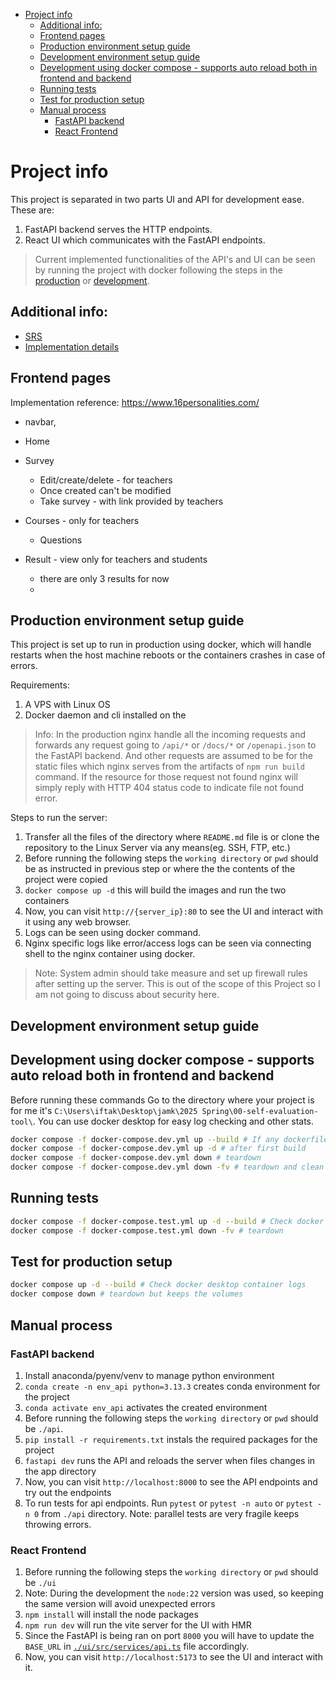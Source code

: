 - [Project info](#project-info)
  - [Additional info:](#additional-info)
  - [Frontend pages](#frontend-pages)
  - [Production environment setup guide](#production-environment-setup-guide)
  - [Development environment setup guide](#development-environment-setup-guide)
  - [Development using docker compose - supports auto reload both in frontend and backend](#development-using-docker-compose---supports-auto-reload-both-in-frontend-and-backend)
  - [Running tests](#running-tests)
  - [Test for production setup](#test-for-production-setup)
  - [Manual process](#manual-process)
    - [FastAPI backend](#fastapi-backend)
    - [React Frontend](#react-frontend)


# Project info

This project is separated in two parts UI and API for development ease. These are:
1. FastAPI backend serves the HTTP endpoints.
2. React UI which communicates with the FastAPI endpoints.

> Current implemented functionalities of the API's and UI can be seen by running the project with docker following the steps in the [production](#production-environment-setup-guide) or [development](#development-environment-setup-guide).

## Additional info:
- [SRS](./SRS.md)
- [Implementation details](./ImplementationSection.md)



## Frontend pages
Implementation reference: https://www.16personalities.com/
- navbar, 

- Home
- Survey
  - Edit/create/delete - for teachers
  - Once created can't be modified
  - Take survey - with link provided by teachers

- Courses - only for teachers
  - Questions

- Result - view only for teachers and students
  - there are only 3 results for now
  - 


## Production environment setup guide
This project is set up to run in production using docker, which will handle restarts when the host machine reboots or the containers crashes in case of errors.

Requirements:
1. A VPS with Linux OS
2. Docker daemon and cli installed on the

> Info: In the production nginx handle all the incoming requests and forwards any request going to `/api/*` or `/docs/*` or `/openapi.json` to the FastAPI backend. And other requests are assumed to be for the static files which nginx serves from the artifacts of `npm run build` command. If the resource for those request not found nginx will simply reply with HTTP 404 status code to indicate file not found error.

Steps to run the server:
1. Transfer all the files of the directory where `README.md` file is or clone the repository to the Linux Server via any means(eg. SSH, FTP, etc.)
2. Before running the following steps the `working directory` or `pwd` should be as instructed in previous step or where the the contents of the project were copied
3. `docker compose up -d` this will build the images and run the two containers
4. Now, you can visit `http://{server_ip}:80` to see the UI and interact with it using any web browser.
5. Logs can be seen using docker command.
6. Nginx specific logs like error/access logs can be seen via connecting shell to the nginx container using docker.


> Note: System admin should take measure and set up firewall rules after setting up the server. This is out of the scope of this Project so I am not going to discuss about security here.


## Development environment setup guide

## Development using docker compose - supports auto reload both in frontend and backend
Before running these commands Go to the directory where your project is for me it's `C:\Users\iftak\Desktop\jamk\2025 Spring\00-self-evaluation-tool\`. You can use docker desktop for easy log checking and other stats.

```bash
docker compose -f docker-compose.dev.yml up --build # If any dockerfile is changed and required for the first time
docker compose -f docker-compose.dev.yml up -d # after first build
docker compose -f docker-compose.dev.yml down # teardown
docker compose -f docker-compose.dev.yml down -fv # teardown and clean up volumes
```

## Running tests
```bash
docker compose -f docker-compose.test.yml up -d --build # Check docker desktop container logs
docker compose -f docker-compose.test.yml down -fv # teardown
```

## Test for production setup
```bash
docker compose up -d --build # Check docker desktop container logs
docker compose down # teardown but keeps the volumes
```


## Manual process

### FastAPI backend

1. Install anaconda/pyenv/venv to manage python environment
3. `conda create -n env_api python=3.13.3` creates conda environment for the project
4. `conda activate env_api` activates the created environment
5. Before running the following steps the `working directory` or `pwd` should be `./api`.
6. `pip install -r requirements.txt` instals the required packages for the project
7. `fastapi dev` runs the API and reloads the server when files changes in the app directory
8. Now, you can visit `http://localhost:8000` to see the API endpoints and try out the endpoints
9. To run tests for api endpoints. Run `pytest` or `pytest -n auto` or `pytest -n 0` from `./api` directory. Note: parallel tests are very fragile keeps throwing errors.

### React Frontend

1. Before running the following steps the `working directory` or `pwd` should be `./ui`
2. Note: During the development the `node:22` version was used, so keeping the same version will avoid unexpected errors
3. `npm install` will install the node packages
4. `npm run dev` will run the vite server for the UI with HMR
5. Since the FastAPI is being ran on port `8000` you will have to update the `BASE_URL` in [`./ui/src/services/api.ts`](./ui/src/services/api.ts#L6) file accordingly.
6. Now, you can visit `http://localhost:5173` to see the UI and interact with it.
